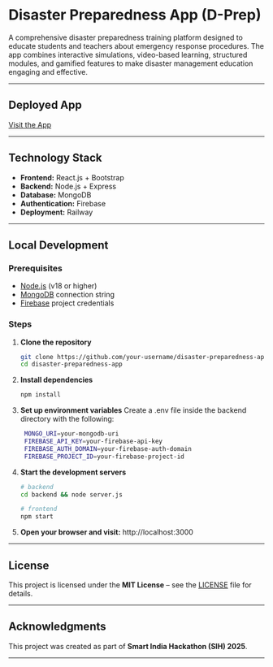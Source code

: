 # Disaster Preparedness App (D-Prep)

A comprehensive disaster preparedness training platform designed to educate students and teachers about emergency response procedures. The app combines interactive simulations, video-based learning, structured modules, and gamified features to make disaster management education engaging and effective.

---

## Deployed App

[Visit the App](https://sih-2025-production-b822.up.railway.app/)

---

## Technology Stack

- **Frontend:** React.js + Bootstrap  
- **Backend:** Node.js + Express  
- **Database:** MongoDB  
- **Authentication:** Firebase  
- **Deployment:** Railway  

---

## Local Development

### Prerequisites
- [Node.js](https://nodejs.org/) (v18 or higher)  
- [MongoDB](https://www.mongodb.com/) connection string  
- [Firebase](https://firebase.google.com/) project credentials 

### Steps

1. **Clone the repository**
   ```bash
   git clone https://github.com/your-username/disaster-preparedness-app.git
   cd disaster-preparedness-app
   
2. **Install dependencies**
   ```bash
   npm install
   
3. **Set up environment variables**
   Create a .env file inside the backend directory with the following:
   ```bash
    MONGO_URI=your-mongodb-uri
    FIREBASE_API_KEY=your-firebase-api-key
    FIREBASE_AUTH_DOMAIN=your-firebase-auth-domain
    FIREBASE_PROJECT_ID=your-firebase-project-id

4. **Start the development servers**
   ```bash
   # backend
   cd backend && node server.js

   # frontend
   npm start

5. **Open your browser and visit:**
   http://localhost:3000

---

## License

This project is licensed under the **MIT License** – see the [LICENSE](LICENSE) file for details.  

---

## Acknowledgments

This project was created as part of **Smart India Hackathon (SIH) 2025**.  

---
   
